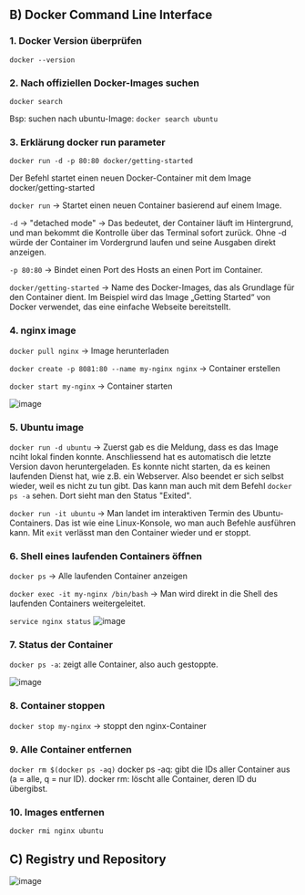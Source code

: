 ## B) Docker Command Line Interface

### 1. Docker Version überprüfen
`docker --version`

### 2. Nach offiziellen Docker-Images suchen
`docker search`

Bsp: suchen nach ubuntu-Image:
`docker search ubuntu`

### 3. Erklärung docker run parameter

`docker run -d -p 80:80 docker/getting-started  `

Der Befehl startet einen neuen Docker-Container mit dem Image docker/getting-started


`docker run` -> Startet einen neuen Container basierend auf einem Image.

`-d` -> "detached mode" -> Das bedeutet, der Container läuft im Hintergrund, und man bekommt die Kontrolle über das Terminal sofort zurück.
Ohne -d würde der Container im Vordergrund laufen und seine Ausgaben direkt anzeigen.

`-p 80:80` -> Bindet einen Port des Hosts an einen Port im Container.

`docker/getting-started` -> Name des Docker-Images, das als Grundlage für den Container dient. Im Beispiel wird das Image „Getting Started“ von Docker verwendet, das eine einfache Webseite bereitstellt.

### 4. nginx image
`docker pull nginx` -> Image herunterladen

`docker create -p 8081:80 --name my-nginx nginx` -> Container erstellen


`docker start my-nginx` -> Container starten

![image](https://github.com/user-attachments/assets/f3f51a8f-fd97-4d80-ad70-8bc40f37b705)


### 5. Ubuntu image
`docker run -d ubuntu` 
-> Zuerst gab es die Meldung, dass es das Image nciht lokal finden konnte. Anschliessend hat es automatisch die letzte Version davon heruntergeladen. Es konnte nicht starten, da es keinen laufenden Dienst hat, wie z.B. ein Webserver. Also beendet er sich selbst wieder, weil es nicht zu tun gibt. Das kann man auch mit dem Befehl `docker ps -a` sehen. Dort sieht man den Status "Exited".

`docker run -it ubuntu`
-> Man landet im interaktiven Termin des Ubuntu-Containers. Das ist wie eine Linux-Konsole, wo man auch Befehle ausführen kann. Mit `exit` verlässt man den Container wieder und er stoppt.


### 6. Shell eines laufenden Containers öffnen
`docker ps` -> Alle laufenden Container anzeigen

`docker exec -it my-nginx /bin/bash` -> Man wird direkt in die Shell des laufenden Containers weitergeleitet.

`service nginx status`
![image](https://github.com/user-attachments/assets/08ba6c7e-bd3f-4d37-9c65-d01f0ca6be6a)


### 7. Status der Container
`docker ps -a`: zeigt alle Container, also auch gestoppte.

![image](https://github.com/user-attachments/assets/738f0eaa-154c-441f-b23f-67df822ea01c)


### 8. Container stoppen

`docker stop my-nginx` -> stoppt den nginx-Container


### 9. Alle Container entfernen

`docker rm $(docker ps -aq)`
docker ps -aq: gibt die IDs aller Container aus (a = alle, q = nur ID).
docker rm: löscht alle Container, deren ID du übergibst.

### 10. Images entfernen
`docker rmi nginx ubuntu`



## C) Registry und Repository

![image](https://github.com/user-attachments/assets/d8a22579-304d-4fc6-a11f-9210f5f2e671)
